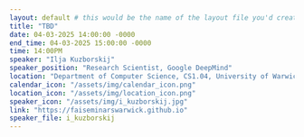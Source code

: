 ```yaml
---
layout: default # this would be the name of the layout file you'd create for events
title: "TBD"
date: 04-03-2025 14:00:00 -0000
end_time: 04-03-2025 15:00:00 -0000
time: 14:00PM
speaker: "Ilja Kuzborskij"
speaker_position: "Research Scientist, Google DeepMind"
location: "Department of Computer Science, CS1.04, University of Warwick, Coventry, UK"
calendar_icon: "/assets/img/calendar_icon.png"
location_icon: "/assets/img/location_icon.png"
speaker_icon: "/assets/img/i_kuzborskij.jpg"
link: "https://faiseminarswarwick.github.io"
speaker_file: i_kuzborskij
---
```


